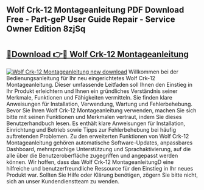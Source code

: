 ## Wolf Crk-12 Montageanleitung PDF Download Free - Part-geP User Guide Repair - Service Owner Edition 8zjSq

# <h2><a href="http://df6uwn6.blite.top/?on=Wolf+Crk-12+Montageanleitung">🔗Download 👉🔴 Wolf Crk-12 Montageanleitung</a></h2>

[![Wolf Crk-12 Montageanleitung new download](https://i.imgur.com/lujVjoI.png)](http://df6uwn6.blite.top/?on=Wolf+Crk-12+Montageanleitung)
Willkommen bei der Bedienungsanleitung für Ihr neu eingerichtetes Wolf Crk-12 Montageanleitung. Dieser umfassende Leitfaden soll Ihnen den Einstieg in Ihr Produkt erleichtern und Ihnen ein gründliches Verständnis seiner Merkmale, Funktionen und Fähigkeiten vermitteln. Sie finden klare Anweisungen für Installation, Verwendung, Wartung und Fehlerbehebung. Bevor Sie Ihren Wolf Crk-12 Montageanleitung verwenden, machen Sie sich bitte mit seinen Funktionen und Merkmalen vertraut, indem Sie dieses Benutzerhandbuch lesen. Es enthält klare Anweisungen für Installation, Einrichtung und Betrieb sowie Tipps zur Fehlerbehebung bei häufig auftretenden Problemen. Zu den erweiterten Funktionen von Wolf Crk-12 Montageanleitung gehören automatische Software-Updates, anpassbares Dashboard, mehrsprachige Unterstützung und Sprachaktivierung, auf die alle über die Benutzeroberfläche zugegriffen und angepasst werden können. Wir hoffen, dass das Wolf Crk-12 MontageanleitungD eine hilfreiche und benutzerfreundliche Ressource für den Einstieg in Ihr neues Produkt war. Sollten Sie Hilfe oder Klärung benötigen, zögern Sie bitte nicht, sich an unser Kundendienstteam zu wenden.
